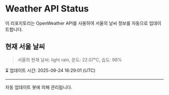 
# Weather API Status

이 리포지토리는 OpenWeather API를 사용하여 서울의 날씨 정보를 자동으로 업데이트합니다.

## 현재 서울 날씨
> 서울의 현재 날씨: light rain, 온도: 22.07°C, 습도: 98%

⏳ 업데이트 시간: 2025-09-24 16:29:01 (UTC)

---
자동 업데이트 봇에 의해 관리됩니다.
